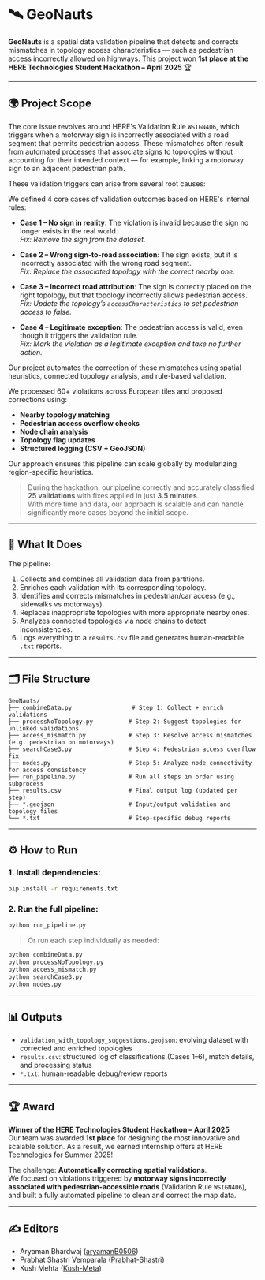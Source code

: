 # 🛰️ GeoNauts

**GeoNauts** is a spatial data validation pipeline that detects and corrects mismatches in topology access characteristics — such as pedestrian access incorrectly allowed on highways. This project won **1st place at the HERE Technologies Student Hackathon – April 2025** 🏆

---

## 🌍 Project Scope

The core issue revolves around HERE's Validation Rule `WSIGN406`, which triggers when a motorway sign is incorrectly associated with a road segment that permits pedestrian access. These mismatches often result from automated processes that associate signs to topologies without accounting for their intended context — for example, linking a motorway sign to an adjacent pedestrian path.

These validation triggers can arise from several root causes:

We defined 4 core cases of validation outcomes based on HERE's internal rules:

- **Case 1 – No sign in reality**: The violation is invalid because the sign no longer exists in the real world.  
  _Fix: Remove the sign from the dataset._

- **Case 2 – Wrong sign-to-road association**: The sign exists, but it is incorrectly associated with the wrong road segment.  
  _Fix: Replace the associated topology with the correct nearby one._

- **Case 3 – Incorrect road attribution**: The sign is correctly placed on the right topology, but that topology incorrectly allows pedestrian access.  
  _Fix: Update the topology’s `accessCharacteristics` to set pedestrian access to false._

- **Case 4 – Legitimate exception**: The pedestrian access is valid, even though it triggers the validation rule.  
  _Fix: Mark the violation as a legitimate exception and take no further action._

Our project automates the correction of these mismatches using spatial heuristics, connected topology analysis, and rule-based validation.

We processed 60+ violations across European tiles and proposed corrections using:
- **Nearby topology matching**
- **Pedestrian access overflow checks**
- **Node chain analysis**
- **Topology flag updates**
- **Structured logging (CSV + GeoJSON)**

Our approach ensures this pipeline can scale globally by modularizing region-specific heuristics.

> During the hackathon, our pipeline correctly and accurately classified **25 validations** with fixes applied in just **3.5 minutes**.  
> With more time and data, our approach is scalable and can handle significantly more cases beyond the initial scope.

---

## 🚀 What It Does

The pipeline:
1. Collects and combines all validation data from partitions.
2. Enriches each validation with its corresponding topology.
3. Identifies and corrects mismatches in pedestrian/car access (e.g., sidewalks vs motorways).
4. Replaces inappropriate topologies with more appropriate nearby ones.
5. Analyzes connected topologies via node chains to detect inconsistencies.
6. Logs everything to a `results.csv` file and generates human-readable `.txt` reports.

---

## 🗂️ File Structure

```
GeoNauts/
├── combineData.py                 # Step 1: Collect + enrich validations
├── processNoTopology.py          # Step 2: Suggest topologies for unlinked validations
├── access_mismatch.py            # Step 3: Resolve access mismatches (e.g. pedestrian on motorways)
├── searchCase3.py                # Step 4: Pedestrian access overflow fix
├── nodes.py                      # Step 5: Analyze node connectivity for access consistency
├── run_pipeline.py               # Run all steps in order using subprocess
├── results.csv                   # Final output log (updated per step)
├── *.geojson                     # Input/output validation and topology files
└── *.txt                         # Step-specific debug reports
```

---

## ⚙️ How to Run

### 1. Install dependencies:

```bash
pip install -r requirements.txt
```

### 2. Run the full pipeline:

```bash
python run_pipeline.py
```

> Or run each step individually as needed:
```bash
python combineData.py
python processNoTopology.py
python access_mismatch.py
python searchCase3.py
python nodes.py
```

---

## 📊 Outputs

- `validation_with_topology_suggestions.geojson`: evolving dataset with corrected and enriched topologies
- `results.csv`: structured log of classifications (Cases 1–6), match details, and processing status
- `*.txt`: human-readable debug/review reports

---

## 🏆 Award

**Winner of the HERE Technologies Student Hackathon – April 2025**  
Our team was awarded **1st place** for designing the most innovative and scalable solution. As a result, we earned internship offers at HERE Technologies for Summer 2025!

The challenge: **Automatically correcting spatial validations**.  
We focused on violations triggered by **motorway signs incorrectly associated with pedestrian-accessible roads** (Validation Rule `WSIGN406`), and built a fully automated pipeline to clean and correct the map data.

---

## ✍️ Editors

- Aryaman Bhardwaj ([aryamanB0506](https://github.com/aryamanB0506))
- Prabhat Shastri Vemparala ([Prabhat-Shastri](https://github.com/Prabhat-Shastri))
- Kush Mehta ([Kush-Meta](https://github.com/Kush-Meta))
